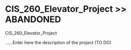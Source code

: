 # CIS_260_Elevator_Project >> ABANDONED
CIS_260_Elevator_Project

......Enter here the description of the project
 (TO DO)
